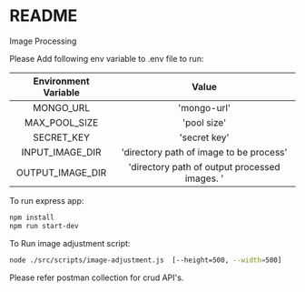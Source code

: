 # README #

Image Processing

Please Add following env variable to .env file to run:

| Environment Variable | Value |
| :---: | :---: |
| MONGO_URL| 'mongo-url' |
| MAX_POOL_SIZE | 'pool size' |
| SECRET_KEY | 'secret key' |
| INPUT_IMAGE_DIR | 'directory path of image to be process' |
| OUTPUT_IMAGE_DIR | 'directory path of output processed images. ' |


To run express app:

```sh
npm install 
npm run start-dev

```

To Run image adjustment script:

```sh
node ./src/scripts/image-adjustment.js  [--height=500, --width=500]
```


Please refer postman collection for crud API's.
